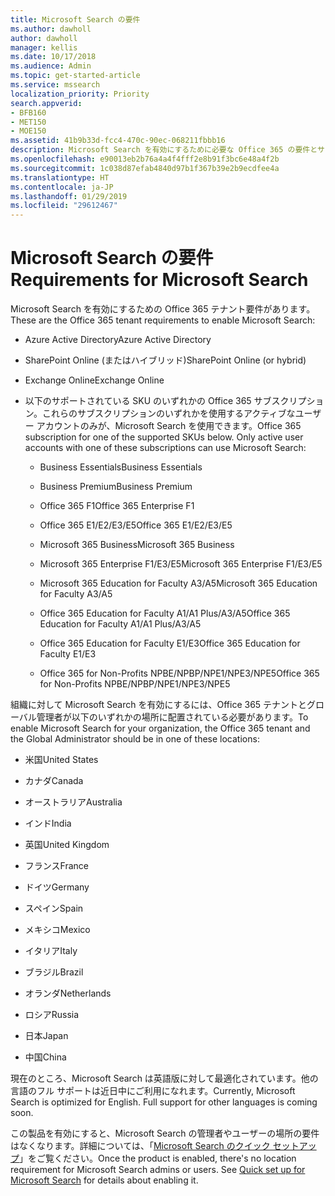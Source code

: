 ```yaml
---
title: Microsoft Search の要件
ms.author: dawholl
author: dawholl
manager: kellis
ms.date: 10/17/2018
ms.audience: Admin
ms.topic: get-started-article
ms.service: mssearch
localization_priority: Priority
search.appverid:
- BFB160
- MET150
- MOE150
ms.assetid: 41b9b33d-fcc4-470c-90ec-068211fbbb16
description: Microsoft Search を有効にするために必要な Office 365 の要件とサブスクリプション
ms.openlocfilehash: e90013eb2b76a4a4f4fff2e8b91f3bc6e48a4f2b
ms.sourcegitcommit: 1c038d87efab4840d97b1f367b39e2b9ecdfee4a
ms.translationtype: HT
ms.contentlocale: ja-JP
ms.lasthandoff: 01/29/2019
ms.locfileid: "29612467"
---
```

# <a name="requirements-for-microsoft-search"></a><span data-ttu-id="0d0c0-103">Microsoft Search の要件</span><span class="sxs-lookup"><span data-stu-id="0d0c0-103">Requirements for Microsoft Search</span></span>

<span data-ttu-id="0d0c0-104">Microsoft Search を有効にするための Office 365 テナント要件があります。</span><span class="sxs-lookup"><span data-stu-id="0d0c0-104">These are the Office 365 tenant requirements to enable Microsoft Search:</span></span> 
  
- <span data-ttu-id="0d0c0-105">Azure Active Directory</span><span class="sxs-lookup"><span data-stu-id="0d0c0-105">Azure Active Directory</span></span>
    
- <span data-ttu-id="0d0c0-106">SharePoint Online (またはハイブリッド)</span><span class="sxs-lookup"><span data-stu-id="0d0c0-106">SharePoint Online (or hybrid)</span></span>
    
- <span data-ttu-id="0d0c0-107">Exchange Online</span><span class="sxs-lookup"><span data-stu-id="0d0c0-107">Exchange Online</span></span>
    
- <span data-ttu-id="0d0c0-p101">以下のサポートされている SKU のいずれかの Office 365 サブスクリプション。これらのサブスクリプションのいずれかを使用するアクティブなユーザー アカウントのみが、Microsoft Search を使用できます。</span><span class="sxs-lookup"><span data-stu-id="0d0c0-p101">Office 365 subscription for one of the supported SKUs below. Only active user accounts with one of these subscriptions can use Microsoft Search:</span></span>
    
  - <span data-ttu-id="0d0c0-110">Business Essentials</span><span class="sxs-lookup"><span data-stu-id="0d0c0-110">Business Essentials</span></span>
    
  - <span data-ttu-id="0d0c0-111">Business Premium</span><span class="sxs-lookup"><span data-stu-id="0d0c0-111">Business Premium</span></span>
    
  - <span data-ttu-id="0d0c0-112">Office 365 F1</span><span class="sxs-lookup"><span data-stu-id="0d0c0-112">Office 365 Enterprise F1</span></span>
    
  - <span data-ttu-id="0d0c0-113">Office 365 E1/E2/E3/E5</span><span class="sxs-lookup"><span data-stu-id="0d0c0-113">Office 365 E1/E2/E3/E5</span></span>
    
  - <span data-ttu-id="0d0c0-114">Microsoft 365 Business</span><span class="sxs-lookup"><span data-stu-id="0d0c0-114">Microsoft 365 Business</span></span>
    
  - <span data-ttu-id="0d0c0-115">Microsoft 365 Enterprise F1/E3/E5</span><span class="sxs-lookup"><span data-stu-id="0d0c0-115">Microsoft 365 Enterprise F1/E3/E5</span></span>
    
  - <span data-ttu-id="0d0c0-116">Microsoft 365 Education for Faculty A3/A5</span><span class="sxs-lookup"><span data-stu-id="0d0c0-116">Microsoft 365 Education for Faculty A3/A5</span></span>
    
  - <span data-ttu-id="0d0c0-117">Office 365 Education for Faculty A1/A1 Plus/A3/A5</span><span class="sxs-lookup"><span data-stu-id="0d0c0-117">Office 365 Education for Faculty A1/A1 Plus/A3/A5</span></span>
    
  - <span data-ttu-id="0d0c0-118">Office 365 Education for Faculty E1/E3</span><span class="sxs-lookup"><span data-stu-id="0d0c0-118">Office 365 Education for Faculty E1/E3</span></span>
    
  - <span data-ttu-id="0d0c0-119">Office 365 for Non-Profits NPBE/NPBP/NPE1/NPE3/NPE5</span><span class="sxs-lookup"><span data-stu-id="0d0c0-119">Office 365 for Non-Profits NPBE/NPBP/NPE1/NPE3/NPE5</span></span>
    
<span data-ttu-id="0d0c0-120">組織に対して Microsoft Search を有効にするには、Office 365 テナントとグローバル管理者が以下のいずれかの場所に配置されている必要があります。</span><span class="sxs-lookup"><span data-stu-id="0d0c0-120">To enable Microsoft Search for your organization, the Office 365 tenant and the Global Administrator should be in one of these locations:</span></span>
  
- <span data-ttu-id="0d0c0-121">米国</span><span class="sxs-lookup"><span data-stu-id="0d0c0-121">United States</span></span>
    
- <span data-ttu-id="0d0c0-122">カナダ</span><span class="sxs-lookup"><span data-stu-id="0d0c0-122">Canada</span></span>
    
- <span data-ttu-id="0d0c0-123">オーストラリア</span><span class="sxs-lookup"><span data-stu-id="0d0c0-123">Australia</span></span>
    
- <span data-ttu-id="0d0c0-124">インド</span><span class="sxs-lookup"><span data-stu-id="0d0c0-124">India</span></span>
    
- <span data-ttu-id="0d0c0-125">英国</span><span class="sxs-lookup"><span data-stu-id="0d0c0-125">United Kingdom</span></span>
    
- <span data-ttu-id="0d0c0-126">フランス</span><span class="sxs-lookup"><span data-stu-id="0d0c0-126">France</span></span>
    
- <span data-ttu-id="0d0c0-127">ドイツ</span><span class="sxs-lookup"><span data-stu-id="0d0c0-127">Germany</span></span>
  
- <span data-ttu-id="0d0c0-128">スペイン</span><span class="sxs-lookup"><span data-stu-id="0d0c0-128">Spain</span></span>
    
- <span data-ttu-id="0d0c0-129">メキシコ</span><span class="sxs-lookup"><span data-stu-id="0d0c0-129">Mexico</span></span>
    
- <span data-ttu-id="0d0c0-130">イタリア</span><span class="sxs-lookup"><span data-stu-id="0d0c0-130">Italy</span></span>
    
- <span data-ttu-id="0d0c0-131">ブラジル</span><span class="sxs-lookup"><span data-stu-id="0d0c0-131">Brazil</span></span>
    
- <span data-ttu-id="0d0c0-132">オランダ</span><span class="sxs-lookup"><span data-stu-id="0d0c0-132">Netherlands</span></span>
    
- <span data-ttu-id="0d0c0-133">ロシア</span><span class="sxs-lookup"><span data-stu-id="0d0c0-133">Russia</span></span>
    
- <span data-ttu-id="0d0c0-134">日本</span><span class="sxs-lookup"><span data-stu-id="0d0c0-134">Japan</span></span>

- <span data-ttu-id="0d0c0-135">中国</span><span class="sxs-lookup"><span data-stu-id="0d0c0-135">China</span></span>
 
<span data-ttu-id="0d0c0-p102">現在のところ、Microsoft Search は英語版に対して最適化されています。他の言語のフル サポートは近日中にご利用になれます。</span><span class="sxs-lookup"><span data-stu-id="0d0c0-p102">Currently, Microsoft Search is optimized for English. Full support for other languages is coming soon.</span></span>

<span data-ttu-id="0d0c0-p103">この製品を有効にすると、Microsoft Search の管理者やユーザーの場所の要件はなくなります。詳細については、「[Microsoft Search のクイック セットアップ](quick-set-up.md)」をご覧ください。</span><span class="sxs-lookup"><span data-stu-id="0d0c0-p103">Once the product is enabled, there's no location requirement for Microsoft Search admins or users. See [Quick set up for Microsoft Search](quick-set-up.md) for details about enabling it.</span></span> 

  

